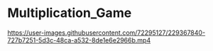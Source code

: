 # Multiplication_Game


https://user-images.githubusercontent.com/72295127/229367840-727b7251-5d3c-48ca-a532-8de1e6e2966b.mp4

